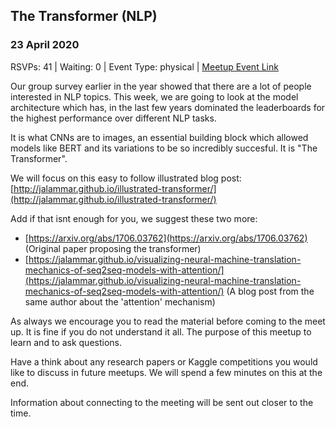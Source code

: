 ## The Transformer (NLP)
### 23 April 2020
RSVPs: 41 | Waiting: 0 | Event Type: physical | [Meetup Event Link](https://www.meetup.com/Data-Science-Discussion-Auckland/events/269648857)

Our group survey earlier in the year showed that there are a lot of people interested in NLP topics. This week, we are going to look at the model architecture which has, in the last few years dominated the leaderboards for the highest performance over different NLP tasks.

It is what CNNs are to images, an essential building block which allowed models like BERT and its variations to be so incredibly succesful. It is "The Transformer".

We will focus on this easy to follow illustrated blog post: [http://jalammar.github.io/illustrated-transformer/](http://jalammar.github.io/illustrated-transformer/)

Add if that isnt enough for you, we suggest these two more:
- [https://arxiv.org/abs/1706.03762](https://arxiv.org/abs/1706.03762) (Original paper proposing the transformer)
- [https://jalammar.github.io/visualizing-neural-machine-translation-mechanics-of-seq2seq-models-with-attention/](https://jalammar.github.io/visualizing-neural-machine-translation-mechanics-of-seq2seq-models-with-attention/) (A blog post from the same author about the 'attention' mechanism)

As always we encourage you to read the material before coming to the meet up. It is fine if you do not understand it all. The purpose of this meetup to learn and to ask questions.

Have a think about any research papers or Kaggle competitions you would like to discuss in future meetups. We will spend a few minutes on this at the end.

Information about connecting to the meeting will be sent out closer to the time.
